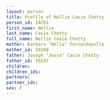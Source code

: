 ```yaml
---
layout: person
title: Profile of Nellie Casie Chetty
person_id: I0291
first_name: Nellie
last_name: Casie Chetty
full_name: Nellie Casie Chetty
mother: Barbara "Bella" Fernandopulle
mother_id: I0288
father: Joseph "Jossa" Casie Chetty
father_id: I0247
children:
children_ids:
partners:
partner_ids:
sex: F
---
```


